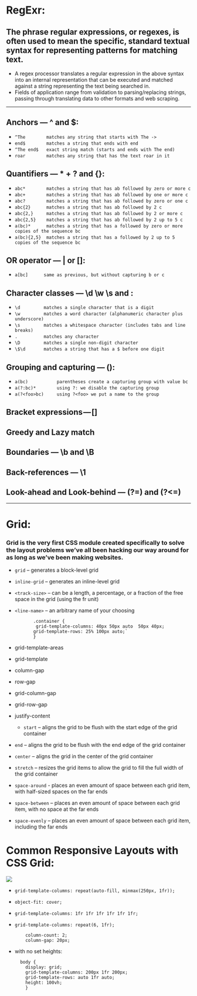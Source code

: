 # RegExr:
## The phrase regular expressions, or regexes, is often used to mean the specific, standard textual syntax for representing patterns for matching text.
* A regex processor translates a regular expression in the above syntax into an internal representation that can be executed and matched against a string representing the text being searched in.
* Fields of application range from validation to parsing/replacing strings, passing through translating data to other formats and web scraping.

----
## Anchors — ^ and $:
* `^The        matches any string that starts with The ->`
* `end$        matches a string that ends with end`
* `^The end$   exact string match (starts and ends with The end)`
* `roar        matches any string that has the text roar in it`
## Quantifiers — * + ? and {}:
* `abc*        matches a string that has ab followed by zero or more c`
* `abc+        matches a string that has ab followed by one or more c`
* `abc?        matches a string that has ab followed by zero or one c`
* `abc{2}      matches a string that has ab followed by 2 c`
* `abc{2,}     matches a string that has ab followed by 2 or more c`
* `abc{2,5}    matches a string that has ab followed by 2 up to 5 c`
* `a(bc)*      matches a string that has a followed by zero or more copies of the sequence bc`
* `a(bc){2,5}  matches a string that has a followed by 2 up to 5 copies of the sequence bc`
## OR operator — | or []:
* `a[bc]      same as previous, but without capturing b or c`
## Character classes — \d \w \s and :
* `\d         matches a single character that is a digit` 
* `\w         matches a word character (alphanumeric character plus underscore)`
* `\s         matches a whitespace character (includes tabs and line breaks)`
* `.          matches any character`
* `\D         matches a single non-digit character`
* `\$\d       matches a string that has a $ before one digit`
## Grouping and capturing — ():
* `a(bc)           parentheses create a capturing group with value bc`
* `a(?:bc)*        using ?: we disable the capturing group`
* `a(?<foo>bc)     using ?<foo> we put a name to the group`
## Bracket expressions — []
## Greedy and Lazy match
## Boundaries — \b and \B
## Back-references — \1
## Look-ahead and Look-behind — (?=) and (?<=)

----
# Grid:
###  Grid is the very first CSS module created specifically to solve the layout problems we’ve all been hacking our way around for as long as we’ve been making websites.
* `grid` – generates a block-level grid
* `inline-grid` – generates an inline-level grid
* `<track-size>` – can be a length, a percentage, or a fraction of the free space in the grid (using the fr unit)
* `<line-name>` – an arbitrary name of your choosing
          
             .container {
              grid-template-columns: 40px 50px auto  50px 40px;
             grid-template-rows: 25% 100px auto;`
             }

* grid-template-areas
* grid-template
* column-gap
* row-gap
* grid-column-gap
* grid-row-gap
* justify-content
  * `start` – aligns the grid to be flush with the start edge of the grid container
* `end` – aligns the grid to be flush with the end edge of the grid container
* `center` – aligns the grid in the center of the grid container
* `stretch` – resizes the grid items to allow the grid to fill the full width of the grid container
* `space-around` - places an even amount of space between each grid item, with half-sized spaces on the far ends
* `space-between` – places an even amount of space between each grid item, with no space at the far ends
* `space-evenly` – places an even amount of space between each grid item, including the far ends
# Common Responsive Layouts with CSS Grid:
![](https://mk0bannerflowss888vj.kinstacdn.com/app/uploads/html5responsive.png)
* `grid-template-columns: repeat(auto-fill, minmax(250px, 1fr));`
* `object-fit: cover;`
* `grid-template-columns: 1fr 1fr 1fr 1fr 1fr 1fr;`
* `grid-template-columns: repeat(6, 1fr);`

          column-count: 2;
          column-gap: 20px;
* with no set heights:

        body {
          display: grid;
          grid-template-columns: 200px 1fr 200px;
          grid-template-rows: auto 1fr auto;
          height: 100vh;
          }   

